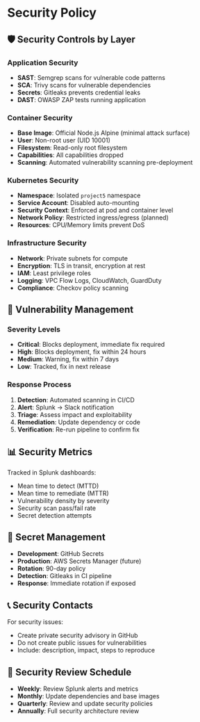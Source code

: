 # Security Policy

## 🛡️ Security Controls by Layer

### Application Security
- **SAST**: Semgrep scans for vulnerable code patterns
- **SCA**: Trivy scans for vulnerable dependencies
- **Secrets**: Gitleaks prevents credential leaks
- **DAST**: OWASP ZAP tests running application

### Container Security
- **Base Image**: Official Node.js Alpine (minimal attack surface)
- **User**: Non-root user (UID 10001)
- **Filesystem**: Read-only root filesystem
- **Capabilities**: All capabilities dropped
- **Scanning**: Automated vulnerability scanning pre-deployment

### Kubernetes Security
- **Namespace**: Isolated `project5` namespace
- **Service Account**: Disabled auto-mounting
- **Security Context**: Enforced at pod and container level
- **Network Policy**: Restricted ingress/egress (planned)
- **Resources**: CPU/Memory limits prevent DoS

### Infrastructure Security
- **Network**: Private subnets for compute
- **Encryption**: TLS in transit, encryption at rest
- **IAM**: Least privilege roles
- **Logging**: VPC Flow Logs, CloudWatch, GuardDuty
- **Compliance**: Checkov policy scanning

## 🚨 Vulnerability Management

### Severity Levels
- **Critical**: Blocks deployment, immediate fix required
- **High**: Blocks deployment, fix within 24 hours
- **Medium**: Warning, fix within 7 days
- **Low**: Tracked, fix in next release

### Response Process
1. **Detection**: Automated scanning in CI/CD
2. **Alert**: Splunk → Slack notification
3. **Triage**: Assess impact and exploitability
4. **Remediation**: Update dependency or code
5. **Verification**: Re-run pipeline to confirm fix

## 📊 Security Metrics

Tracked in Splunk dashboards:
- Mean time to detect (MTTD)
- Mean time to remediate (MTTR)
- Vulnerability density by severity
- Security scan pass/fail rate
- Secret detection attempts

## 🔐 Secret Management

- **Development**: GitHub Secrets
- **Production**: AWS Secrets Manager (future)
- **Rotation**: 90-day policy
- **Detection**: Gitleaks in CI pipeline
- **Response**: Immediate rotation if exposed

## 📞 Security Contacts

For security issues:
- Create private security advisory in GitHub
- Do not create public issues for vulnerabilities
- Include: description, impact, steps to reproduce

## 🔄 Security Review Schedule

- **Weekly**: Review Splunk alerts and metrics
- **Monthly**: Update dependencies and base images
- **Quarterly**: Review and update security policies
- **Annually**: Full security architecture review